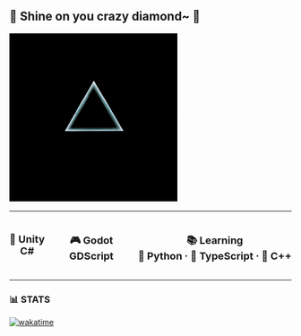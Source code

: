 ## 🌟 Shine on you crazy diamond~ 👋

<img src="assets/moon.gif" alt="Dark Side of the Moon" width="300"/>

---

<div style="display: flex; justify-content: space-between; text-align: center; font-size: 1.1em;">

<div>
  <h3>🧠 Unity<br/>C#</h3>
</div>

<div>
  <h3>🎮 Godot<br/>GDScript</h3>
</div>

<div>
  <h3>📚 Learning<br/>🐍 Python · 📜 TypeScript · 🧩 C++</h3>
</div>

</div>

---

### 📊 STATS  
[![wakatime](https://wakatime.com/badge/user/b1e84d73-c8de-4965-89c1-601e6b64650e.svg)](https://wakatime.com/@b1e84d73-c8de-4965-89c1-601e6b64650e)
